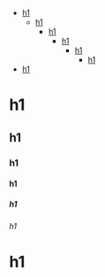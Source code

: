 <!-- TOC -->
* <a href="#h1">h1</a>
  * <a href="#h1-1">h1</a>
    * <a href="#h1-2">h1</a>
      * <a href="#h1-3">h1</a>
        * <a href="#h1-4">h1</a>
          * <a href="#h1-5">h1</a>
* <a href="#h1-6">h1</a>
<!-- TOC END -->

<!-- TOC ELEMENT -->
<a name="h1"></a>
# h1

<!-- TOC ELEMENT -->
<a name="h1-1"></a>
## h1

<!-- TOC ELEMENT -->
<a name="h1-2"></a>
### h1

<!-- TOC ELEMENT -->
<a name="h1-3"></a>
#### h1

<!-- TOC ELEMENT -->
<a name="h1-4"></a>
##### h1

<!-- TOC ELEMENT -->
<a name="h1-5"></a>
###### h1

<!-- TOC ELEMENT -->
<a name="h1-6"></a>
# h1
